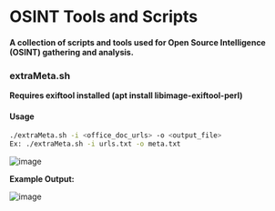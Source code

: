 # OSINT Tools and Scripts
#### A collection of scripts and tools used for Open Source Intelligence (OSINT) gathering and analysis. 

### extraMeta.sh
**Requires exiftool installed (apt install libimage-exiftool-perl)** 

#### Usage
```bash
./extraMeta.sh -i <office_doc_urls> -o <output_file>
Ex: ./extraMeta.sh -i urls.txt -o meta.txt
```
![image](https://user-images.githubusercontent.com/81575551/122086828-14292880-cdd2-11eb-9aba-98eeace9acc2.png)

**Example Output:** 
  
![image](https://user-images.githubusercontent.com/81575551/122087014-476bb780-cdd2-11eb-8e32-f8e6c1110d4d.png)

